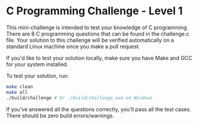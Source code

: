 # C Programming Challenge - Level 1

This mini-challenge is intended to test your knowledge of C programming. There are 8 C programming questions that can be found in the challenge.c file. Your solution to this challenge will be verified automatically on a standard Linux machine once you make a pull request.

If you'd like to test your solution locally, make sure you have Make and GCC for your system installed.

To test your solution, run:
```sh
make clean
make all
./build/challenge # Or ./build/challenge.exe on Windows
```

If you've answered all the questions correctly, you'll pass all the test cases. There should be zero build errors/warnings.

